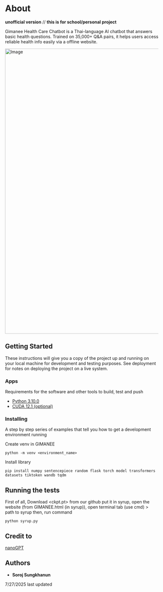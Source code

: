 # About 

**unofficial version** // 
**this is for school/personal project**

Gimanee Health Care Chatbot is a Thai-language AI chatbot that answers basic health questions. Trained on 35,000+ Q&A pairs, it helps users access reliable health info easily via a offline website.


<img width="1907" height="937" alt="Image" src="https://github.com/user-attachments/assets/43b4a8c9-087c-470a-b7bf-d652be48ff75" />


## Getting Started

These instructions will give you a copy of the project up and running on
your local machine for development and testing purposes. See deployment
for notes on deploying the project on a live system.

### Apps

Requirements for the software and other tools to build, test and push 
- [Python 3.10.0](https://www.python.org/downloads/)
- [CUDA 12.1 (optional)](https://developer.nvidia.com/cuda-toolkit)

### Installing

A step by step series of examples that tell you how to get a development
environment running

Create venv in GIMANEE

    python -m venv <environment_name>

Install library

    pip install numpy sentencepiece random flask torch model transformers datasets tiktoken wandb tqdm

## Running the tests

First of all, Download <ckpt.pt> from our github put it in syrup, open the website (from GIMANEE.html (in syrup)), open terminal tab (use cmd) > path to syrup
then, run command

    python syrup.py

## Credit to 

[nanoGPT](https://github.com/karpathy/nanoGPT)

## Authors

  - **Soroj Sungkhanun**


7/27/2025 last updated
